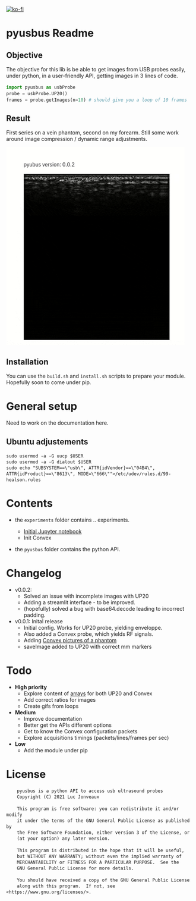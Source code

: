 [![ko-fi](https://www.ko-fi.com/img/githubbutton_sm.svg)](https://ko-fi.com/G2G81MT0G)


# pyusbus Readme

## Objective

The objective for this lib is be able to get images from USB probes easily, under python, in a user-friendly API, getting images in 3 lines of code.

```python
import pyusbus as usbProbe
probe = usbProbe.UP20() 
frames = probe.getImages(n=10) # should give you a loop of 10 frames
```

## Result

First series on a vein phantom, second on my forearm. Still some work around image compression / dynamic range adjustments.
 
![](/experiments/streamlit/capture.gif)

## Installation

You can use the `build.sh` and `install.sh` scripts to prepare your module. Hopefully soon to come under pip.

# General setup
 
Need to work on the documentation here.

## Ubuntu adjustements

```
sudo usermod -a -G uucp $USER
sudo usermod -a -G dialout $USER
sudo echo "SUBSYSTEM==\"usb\", ATTR{idVendor}==\"04B4\", ATTR{idProduct}==\"8613\", MODE=\"666\"">/etc/udev/rules.d/99-healson.rules 
```

# Contents

* the `experiments` folder contains .. experiments.
  * [Initial Jupyter notebook](/experiments/20210325-UP20L_init.ipynb)
  * Init Convex

* the `pyusbus` folder contains the python API.


# Changelog

* v0.0.2:
  * Solved an issue with incomplete images with UP20
  * Adding a streamlit interface - to be improved.
  * (hopefully) solved a bug with base64.decode leading to incorrect padding. 
* v0.0.1: Inital release
  * Initial config. Works for UP20 probe, yielding enveloppe.
  * Also added a Convex probe, which yields RF signals.
  * Adding [Convex pictures of a phantom](/probes/CONV/)
  * saveImage added to UP20 with correct mm markers

# Todo

* __High priority__
  * Explore content of [arrays](/experiments/payloads/) for both UP20 and Convex
  * Add correct ratios for images
  * Create gifs from loops
* __Medium__
  * Improve documentation
  * Better get the APIs different options
  * Get to know the Convex configuration packets
  * Explore acquisitions timings (packets/lines/frames per sec)
* __Low__
  * Add the module under pip

# License

```
    pyusbus is a python API to access usb ultrasound probes
    Copyright (C) 2021 Luc Jonveaux

    This program is free software: you can redistribute it and/or modify
    it under the terms of the GNU General Public License as published by
    the Free Software Foundation, either version 3 of the License, or
    (at your option) any later version.

    This program is distributed in the hope that it will be useful,
    but WITHOUT ANY WARRANTY; without even the implied warranty of
    MERCHANTABILITY or FITNESS FOR A PARTICULAR PURPOSE.  See the
    GNU General Public License for more details.

    You should have received a copy of the GNU General Public License
    along with this program.  If not, see <https://www.gnu.org/licenses/>.
```


